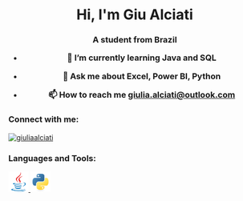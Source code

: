 <h1 align="center">Hi, I'm Giu Alciati</h1>
<h3 align="center">A student from Brazil

- 🌱 I’m currently learning **Java and SQL**

- 💬 Ask me about **Excel, Power BI, Python**

- 📫 How to reach me **giulia.alciati@outlook.com**

<h3 align="left">Connect with me:</h3>
<p align="left">
<a href="https://linkedin.com/in/giuliaalciati" target="blank"><img align="center" src="https://raw.githubusercontent.com/rahuldkjain/github-profile-readme-generator/master/src/images/icons/Social/linked-in-alt.svg" alt="giuliaalciati" height="30" width="40" /></a>
</p>

<h3 align="left">Languages and Tools:</h3>
<p align="left"> <a href="https://www.java.com" target="_blank" rel="noreferrer"> <img src="https://raw.githubusercontent.com/devicons/devicon/master/icons/java/java-original.svg" alt="java" width="40" height="40"/> </a> <a href="https://www.python.org" target="_blank" rel="noreferrer"> <img src="https://raw.githubusercontent.com/devicons/devicon/master/icons/python/python-original.svg" alt="python" width="40" height="40"/> </a> </p>

